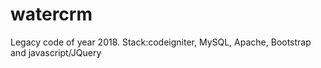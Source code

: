 # watercrm

Legacy code of year 2018. Stack:codeigniter, MySQL, Apache, Bootstrap and javascript/JQuery
